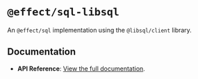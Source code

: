 # `@effect/sql-libsql`

An `@effect/sql` implementation using the `@libsql/client` library.

## Documentation

- **API Reference**: [View the full documentation](https://effect-ts.github.io/effect/docs/sql-libsql).
